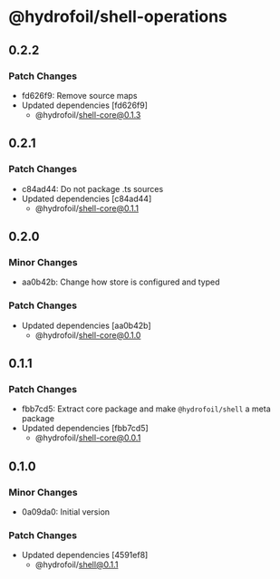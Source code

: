 # @hydrofoil/shell-operations

## 0.2.2

### Patch Changes

- fd626f9: Remove source maps
- Updated dependencies [fd626f9]
  - @hydrofoil/shell-core@0.1.3

## 0.2.1

### Patch Changes

- c84ad44: Do not package .ts sources
- Updated dependencies [c84ad44]
  - @hydrofoil/shell-core@0.1.1

## 0.2.0

### Minor Changes

- aa0b42b: Change how store is configured and typed

### Patch Changes

- Updated dependencies [aa0b42b]
  - @hydrofoil/shell-core@0.1.0

## 0.1.1

### Patch Changes

- fbb7cd5: Extract core package and make `@hydrofoil/shell` a meta package
- Updated dependencies [fbb7cd5]
  - @hydrofoil/shell-core@0.0.1

## 0.1.0

### Minor Changes

- 0a09da0: Initial version

### Patch Changes

- Updated dependencies [4591ef8]
  - @hydrofoil/shell@0.1.1
